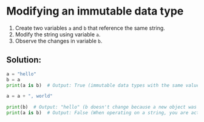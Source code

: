 # Modifying an immutable data type

1. Create two variables `a` and `b` that reference the same string.
2. Modify the string using variable `a`.
3. Observe the changes in variable `b`.

## Solution:

```python
a = "hello"
b = a
print(a is b)  # Output: True (immutable data types with the same value may have the same memory address)

a = a + ", world"

print(b)  # Output: "hello" (b doesn't change because a new object was created when modifying the string)
print(a is b)  # Output: False (When operating on a string, you are actually creating a new string object, rather than modifying the original string object.)
```
